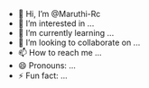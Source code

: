 - 👋 Hi, I’m @Maruthi-Rc
- 👀 I’m interested in ...
- 🌱 I’m currently learning ...
- 💞️ I’m looking to collaborate on ...
- 📫 How to reach me ...
- 😄 Pronouns: ...
- ⚡ Fun fact: ...

<!---
Maruthi-Rc/Maruthi-Rc is a ✨ special ✨ repository because its `README.md` (this file) appears on your GitHub profile.
You can click the Preview link to take a look at your changes.
--->
